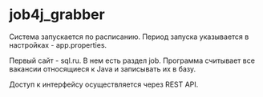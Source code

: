 # job4j_grabber
Система запускается по расписанию. Период запуска указывается в настройках - app.properties. 

Первый сайт - sql.ru. В нем есть раздел job. Программа считывает все вакансии относящиеся к Java и записывать их в базу.
                                                                       
Доступ к интерфейсу осуществляется через REST API.

